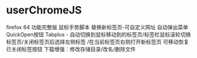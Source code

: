 # userChromeJS
firefox 64   功能完整版
  鼠标手势脚本
  替换新标签页-可自定义网址
  自动弹出菜单
  QuickOpen按钮
  Tabplus - 自动切换到鼠标移动到的标签页/标签栏鼠标滚轮切换标签页/关闭标签页后选择左侧标签 /在当前标签页右侧打开新标签页
  可移动恢复已关闭标签按钮
  下载增强：修改存储目录/改名/删除文件
  
